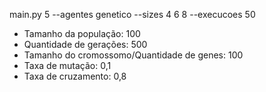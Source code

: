 main.py 5 --agentes genetico --sizes 4 6 8 --execucoes 50

- Tamanho da população: 100
- Quantidade de gerações: 500
- Tamanho do cromossomo/Quantidade de genes: 100
- Taxa de mutação: 0,1
- Taxa de cruzamento: 0,8